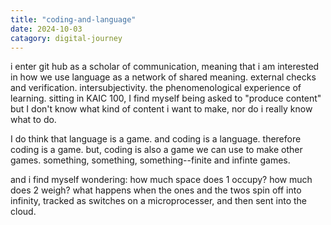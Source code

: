 ```yaml
---
title: "coding-and-language"
date: 2024-10-03
catagory: digital-journey
---
```

i enter git hub as a scholar of communication, meaning that i am interested in how we use language as a network of shared meaning. external checks and verification. intersubjectivity. the phenomenological experience of learning.
sitting in KAIC 100, I find myself being asked to "produce content" but I don't know what kind of content i want to make, nor do i really know what to do.

I do think that language is a game. and coding is a language. therefore coding is a game. but, coding is also a game we can use to make other games. something, something, something--finite and infinte games. 

and i find myself wondering: how much space does 1 occupy? how much does 2 weigh? what happens when the ones and the twos spin off into infinity, tracked as switches on a microprocesser, and then sent into the cloud.
